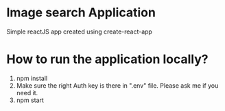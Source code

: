 # Image search Application

Simple reactJS app created using create-react-app

# How to run the application locally?

1. npm install
2. Make sure the right Auth key is there in ".env" file. Please ask me if you need it.
3. npm start
